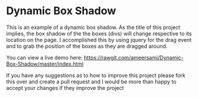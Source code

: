 # Dynamic Box Shadow

This is an example of a dynamic box shadow. As the title of this project implies, the box shadow of the the boxes (divs) will change respective to its location on the page. I accomplished this by using jquery for the drag event and to grab the position of the boxes as they are dragged around.

You can view a live demo here: https://rawgit.com/ameersami/Dynamic-Box-Shadow/master/index.html

If you have any suggestions as to how to improve this project please fork this over and create a pull request and I would be more than happy to accept your changes if they improve the project
